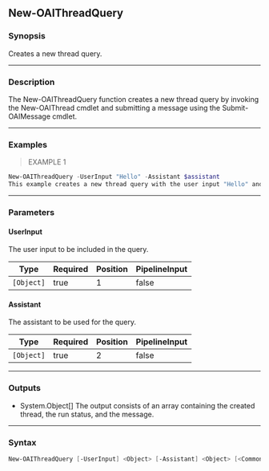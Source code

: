 New-OAIThreadQuery
------------------

### Synopsis
Creates a new thread query.

---

### Description

The New-OAIThreadQuery function creates a new thread query by invoking the New-OAIThread cmdlet and submitting a message using the Submit-OAIMessage cmdlet.

---

### Examples
> EXAMPLE 1

```PowerShell
New-OAIThreadQuery -UserInput "Hello" -Assistant $assistant
This example creates a new thread query with the user input "Hello" and the specified assistant.
```

---

### Parameters
#### **UserInput**
The user input to be included in the query.

|Type      |Required|Position|PipelineInput|
|----------|--------|--------|-------------|
|`[Object]`|true    |1       |false        |

#### **Assistant**
The assistant to be used for the query.

|Type      |Required|Position|PipelineInput|
|----------|--------|--------|-------------|
|`[Object]`|true    |2       |false        |

---

### Outputs
* System.Object[]
The output consists of an array containing the created thread, the run status, and the message.

---

### Syntax
```PowerShell
New-OAIThreadQuery [-UserInput] <Object> [-Assistant] <Object> [<CommonParameters>]
```

